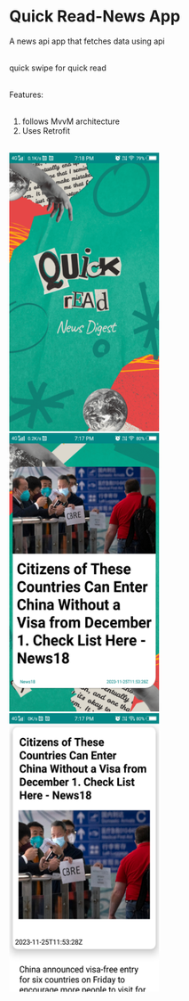 # Quick Read-News App
A news api app that fetches data using api<br><br>

quick swipe for quick read<br><br>

Features:<br><br>
1. follows MvvM architecture<br>
2. Uses Retrofit<br><br>

<img src="https://github.com/shalenMathew/Quick_Read-News_App-/blob/master/pics/a.png" alt="Splash_Screen" width="270" height="500">
<img src="https://github.com/shalenMathew/Quick_Read-News_App-/blob/master/pics/b.png" alt="main" width="270" height="500">
<img src="https://github.com/shalenMathew/Quick_Read-News_App-/blob/master/pics/c.png" alt="starr" width="270" height="500">
